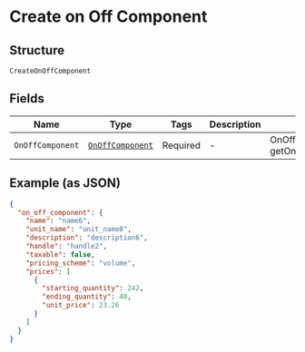 
# Create on Off Component

## Structure

`CreateOnOffComponent`

## Fields

| Name | Type | Tags | Description | Getter | Setter |
|  --- | --- | --- | --- | --- | --- |
| `OnOffComponent` | [`OnOffComponent`](../../doc/models/on-off-component.md) | Required | - | OnOffComponent getOnOffComponent() | setOnOffComponent(OnOffComponent onOffComponent) |

## Example (as JSON)

```json
{
  "on_off_component": {
    "name": "name6",
    "unit_name": "unit_name8",
    "description": "description6",
    "handle": "handle2",
    "taxable": false,
    "pricing_scheme": "volume",
    "prices": [
      {
        "starting_quantity": 242,
        "ending_quantity": 40,
        "unit_price": 23.26
      }
    ]
  }
}
```

